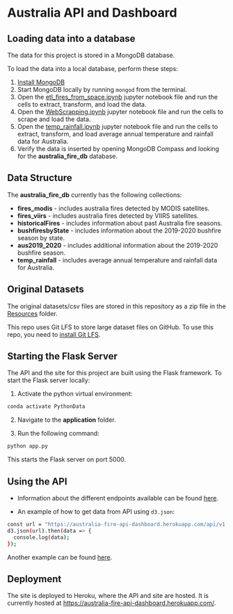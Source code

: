 # Australia API and Dashboard

## Loading data into a database

The data for this project is stored in a MongoDB database.

To load the data into a local database, perform these steps:

1. [Install MongoDB](https://docs.mongodb.com/manual/administration/install-community/)
2. Start MongoDB locally by running `mongod` from the terminal.
3. Open the [etl_fires_from_space.ipynb](./etl_fires_from_space.ipynb) jupyter notebook file and run the cells to extract, transform, and load the data.
4. Open the [WebScrapping.ipynb](./WebScrapping.ipynb) jupyter notebook file and run the cells to scrape and load the data.
5. Open the [temp_rainfall.ipynb](./temp_rainfall.ipynb) jupyter notebook file and run the cells to extract, transform, and load average annual temperature and rainfall data for Australia.
6. Verify the data is inserted by opening MongoDB Compass and looking for the **australia_fire_db** database.

## Data Structure

The **australia_fire_db** currently has the following collections:

- **fires_modis** - includes australia fires detected by MODIS satellites.
- **fires_viirs** - includes australia fires detected by VIIRS satellites.
- **historicalFires** - includes information about past Australia fire seasons.
- **bushfiresbyState** - includes information about the 2019-2020 bushfire season by state.
- **aus2019_2020** - includes additional information about the 2019-2020 bushfire season.
- **temp_rainfall** - includes average annual temperature and rainfall data for Australia.

## Original Datasets

The original datasets/csv files are stored in this repository as a zip file in the [Resources](./Resources) folder.

This repo uses Git LFS to store large dataset files on GitHub. To use this repo, you need to [install Git LFS](https://git-lfs.github.com/).

## Starting the Flask Server

The API and the site for this project are built using the Flask framework. To start the Flask server locally:

1. Activate the python virtual environment:

```bash
conda activate PythonData
```

2. Navigate to the **application** folder.

3. Run the following command:

```bash
python app.py
```

This starts the Flask server on port 5000.

## Using the API

- Information about the different endpoints available can be found [here](https://australia-fire-api-dashboard.herokuapp.com/api/v1.0/docs).

- An example of how to get data from API using `d3.json`:

```bash
const url = "https://australia-fire-api-dashboard.herokuapp.com/api/v1.0/fires_modis"
d3.json(url).then(data => {
  console.log(data);
});
```

Another example can be found [here](./application/static/js/buildDataTable.js).

## Deployment

The site is deployed to Heroku, where the API and site are hosted. It is currently hosted at <https://australia-fire-api-dashboard.herokuapp.com/>.
